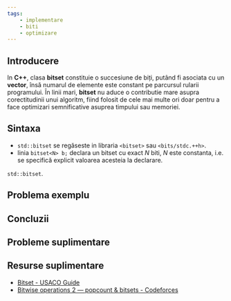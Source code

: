 ```yaml
---
tags:
    - implementare
    - biti
    - optimizare
---
```




## Introducere
In **C++**, clasa **bitset** constituie o succesiune de biți, putând fi asociata cu un **vector**, însă numarul de elemente este constant pe parcursul rularii programului. În linii mari, **bitset** nu aduce o contributie mare asupra corectitudinii unui algoritm, fiind folosit de cele mai multe ori doar pentru a face optimizari semnificative asuprea timpului sau memoriei. 

## Sintaxa 
* ```std::bitset``` se regăseste in libraria ```<bitset>``` sau ```<bits/stdc.++h>```.
* linia ```bitset<N> b;``` declara un bitset cu exact $N$ biti, $N$ este constanta, i.e. se specifică explicit valoarea acesteia la declarare.

```std::bitset```.
## Problema exemplu

## Concluzii

## Probleme suplimentare

## Resurse suplimentare

* [Bitset - USACO Guide](https://usaco.guide/plat/bitsets)
* [Bitwise operations 2 — popcount & bitsets - Codeforces](https://codeforces.com/blog/entry/73558)
